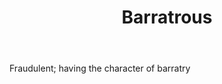 ---
title: Barratrous
permalink: "/definitions/barratrous.html"
body: Fraudulent; having the character of barratry
published_at: '2018-07-07'
layout: post
---